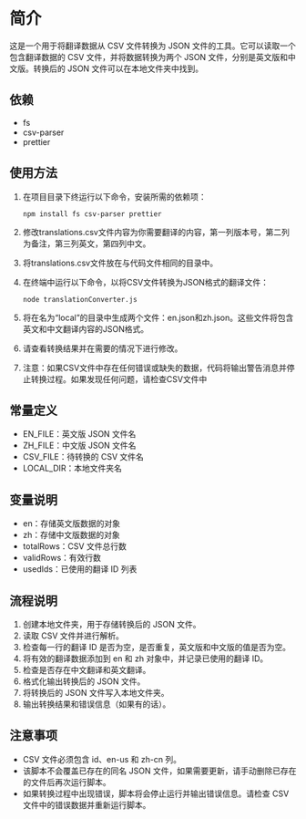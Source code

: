 # 简介

这是一个用于将翻译数据从 CSV 文件转换为 JSON 文件的工具。它可以读取一个包含翻译数据的 CSV 文件，并将数据转换为两个 JSON 文件，分别是英文版和中文版。转换后的 JSON 文件可以在本地文件夹中找到。

## 依赖

- fs
- csv-parser
- prettier


## 使用方法

1. 在项目目录下终运行以下命令，安装所需的依赖项：

   ```
   npm install fs csv-parser prettier
   ```

2. 修改translations.csv文件内容为你需要翻译的内容，第一列版本号，第二列为备注，第三列英文，第四列中文。

3. 将translations.csv文件放在与代码文件相同的目录中。

4. 在终端中运行以下命令，以将CSV文件转换为JSON格式的翻译文件：

   ```
   node translationConverter.js
   ```

5. 将在名为“local”的目录中生成两个文件：en.json和zh.json。这些文件将包含英文和中文翻译内容的JSON格式。

6. 请查看转换结果并在需要的情况下进行修改。

7. 注意：如果CSV文件中存在任何错误或缺失的数据，代码将输出警告消息并停止转换过程。如果发现任何问题，请检查CSV文件中


## 常量定义

- EN_FILE：英文版 JSON 文件名
- ZH_FILE：中文版 JSON 文件名
- CSV_FILE：待转换的 CSV 文件名
- LOCAL_DIR：本地文件夹名

## 变量说明

- en：存储英文版数据的对象
- zh：存储中文版数据的对象
- totalRows：CSV 文件总行数
- validRows：有效行数
- usedIds：已使用的翻译 ID 列表

## 流程说明

1. 创建本地文件夹，用于存储转换后的 JSON 文件。
2. 读取 CSV 文件并进行解析。
3. 检查每一行的翻译 ID 是否为空，是否重复，英文版和中文版的值是否为空。
4. 将有效的翻译数据添加到 en 和 zh 对象中，并记录已使用的翻译 ID。
5. 检查是否存在中文翻译和英文翻译。
6. 格式化输出转换后的 JSON 文件。
7. 将转换后的 JSON 文件写入本地文件夹。
8. 输出转换结果和错误信息（如果有的话）。

## 注意事项

- CSV 文件必须包含 id、en-us 和 zh-cn 列。
- 该脚本不会覆盖已存在的同名 JSON 文件，如果需要更新，请手动删除已存在的文件后再次运行脚本。
- 如果转换过程中出现错误，脚本将会停止运行并输出错误信息。请检查 CSV 文件中的错误数据并重新运行脚本。
